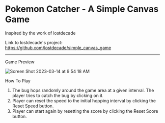 # Pokemon Catcher - A Simple Canvas Game
Inspired by the work of lostdecade

Link to lostdecade's project: https://github.com/lostdecade/simple_canvas_game

--------------------------------------------------------------------------------------------------------
Game Preview

![Screen Shot 2023-03-14 at 9 54 18 AM](https://user-images.githubusercontent.com/120136659/225023364-a903dbbe-54c6-4346-8f0e-7cab7bd8ce14.png)

How To Play

1. The bug hops randomly around the game area at a given interval. The player tries to catch the bug by clicking on it.
2. Player can reset the speed to the initial hopping interval by clicking the Reset Speed button.
3. Player can start again by resetting the score by clicking the Reset Score button.
